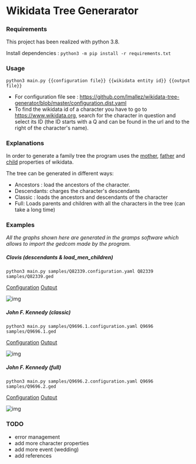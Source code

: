 # Wikidata Tree Generarator

### Requirements

This project has been realized with python 3.8.

Install dependencies : `python3 -m pip install -r requirements.txt`

### Usage
    
```python3 main.py {{configuration file}} {{wikidata entity id}} {{output file}}```

* For configuration file see : https://github.com/lmallez/wikidata-tree-generator/blob/master/configuration.dist.yaml
* To find the wikidata id of a character you have to go to https://www.wikidata.org, search for the character in question and select its ID (the ID starts with a Q and can be found in the url and to the right of the character's name).


### Explanations

In order to generate a family tree the program uses the [mother](https://www.wikidata.org/wiki/Property:P25), [father](https://www.wikidata.org/wiki/Property:P22) and [child](https://www.wikidata.org/wiki/Property:P40) properties of wikidata.

The tree can be generated in different ways:
- Ancestors : load the ancestors of the character.
- Descendants: charges the character's descendants
- Classic : loads the ancestors and descendants of the character
- Full: Loads parents and children with all the characters in the tree (can take a long time)

### Examples

*All the graphs shown here are generated in the gramps software which allows to import the gedcom made by the program.*

##### Clovis (descendants & load_men_children)

```python3 main.py samples/Q82339.configuration.yaml Q82339 samples/Q82339.ged```

[Configuration](samples/Q823339.configuration.yaml)
[Output](samples/Q823339.ged)

![img](samples/Q82339.png)

##### John F. Kennedy (classic)

```python3 main.py samples/Q9696.1.configuration.yaml Q9696 samples/Q9696.1.ged```

[Configuration](samples/Q9696.1.configuration.yaml)
[Output](samples/Q9696.1.ged)

![img](samples/Q9696.1.png)

##### John F. Kennedy (full)

```python3 main.py samples/Q9696.2.configuration.yaml Q9696 samples/Q9696.2.ged```

[Configuration](samples/Q9696.2.configuration.yaml)
[Output](samples/Q9696.2.ged)

![img](samples/Q9696.2.png)


### TODO

* error management
* add more character properties
* add more event (wedding)
* add references
